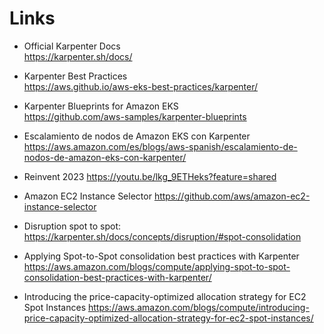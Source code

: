 # Links

- Official Karpenter Docs  
<https://karpenter.sh/docs/>

- Karpenter Best Practices  
<https://aws.github.io/aws-eks-best-practices/karpenter/>

- Karpenter Blueprints for Amazon EKS  
<https://github.com/aws-samples/karpenter-blueprints>

- Escalamiento de nodos de Amazon EKS con Karpenter  
<https://aws.amazon.com/es/blogs/aws-spanish/escalamiento-de-nodos-de-amazon-eks-con-karpenter/>

- Reinvent 2023
https://youtu.be/lkg_9ETHeks?feature=shared

- Amazon EC2 Instance Selector
<https://github.com/aws/amazon-ec2-instance-selector>

- Disruption spot to spot:  
<https://karpenter.sh/docs/concepts/disruption/#spot-consolidation>

- Applying Spot-to-Spot consolidation best practices with Karpenter  
<https://aws.amazon.com/blogs/compute/applying-spot-to-spot-consolidation-best-practices-with-karpenter/>

- Introducing the price-capacity-optimized allocation strategy for EC2 Spot Instances
<https://aws.amazon.com/blogs/compute/introducing-price-capacity-optimized-allocation-strategy-for-ec2-spot-instances/>
